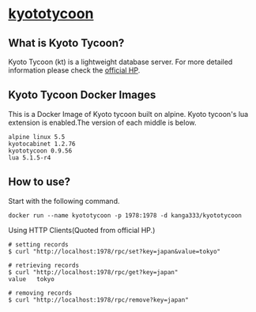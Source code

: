 # [kyototycoon](http://fallabs.com/kyototycoon/spex.html)

## What is Kyoto Tycoon?
Kyoto Tycoon (kt) is a lightweight database server.
For more detailed information please check the [official HP](http://fallabs.com/kyototycoon/spex.html).

## Kyoto Tycoon Docker Images

This is a Docker Image of Kyoto tycoon built on alpine.
Kyoto tycoon's lua extension is enabled.The version of each middle is below.

`alpine linux 5.5`  
`kyotocabinet 1.2.76`  
`kyototycoon 0.9.56`  
`lua 5.1.5-r4`

## How to use?

Start with the following command.

```:shell
docker run --name kyototycoon -p 1978:1978 -d kanga333/kyototycoon
```

Using HTTP Clients(Quoted from official HP.)

```:shell
# setting records
$ curl "http://localhost:1978/rpc/set?key=japan&value=tokyo"

# retrieving records
$ curl "http://localhost:1978/rpc/get?key=japan"
value   tokyo

# removing records
$ curl "http://localhost:1978/rpc/remove?key=japan"
```